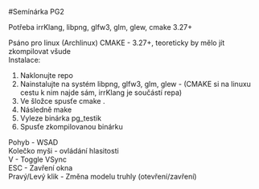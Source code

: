 #Semínárka PG2  

Potřeba irrKlang, libpng, glfw3, glm, glew, cmake 3.27+

Psáno pro linux (Archlinux) CMAKE - 3.27+, teoreticky by mělo jít zkompilovat všude  
Instalace:  
1. Naklonujte repo
2. Nainstalujte na systém libpng, glfw3, glm, glew - (CMAKE si na linuxu cestu k nim najde sám, irrKlang je součástí repa)
3. Ve šložce spusťe cmake .
4. Následně make
5. Vyleze binárka pg_testik
6. Spusťe zkompilovanou binárku

Pohyb - WSAD  
Kolečko myši - ovládání hlasitosti  
V - Toggle VSync  
ESC - Zavření okna  
Pravý/Levý klik - Změna modelu truhly (otevření/zavření)
